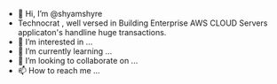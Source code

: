 - 👋 Hi, I’m @shyamshyre
- Technocrat , well versed in Building Enterprise AWS CLOUD Servers applicaton's handline huge transactions.
- 👀 I’m interested in ...
- 🌱 I’m currently learning ...
- 💞️ I’m looking to collaborate on ...
- 📫 How to reach me ...

<!---
shyamshyre/shyamshyre is a ✨ special ✨ repository because its `README.md` (this file) appears on your GitHub profile.
You can click the Preview link to take a look at your changes.
--->
